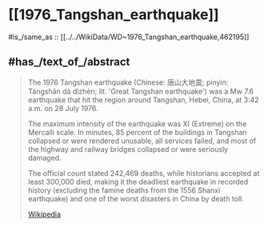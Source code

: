 ﻿---
aliases:
- "Great Tangshan earthquake"
- 唐山大地震
has_id_wikidata: Q462195
---

# [[1976_Tangshan_earthquake]] 


#is_/same_as :: [[../../WikiData/WD~1976_Tangshan_earthquake,462195]] 

## #has_/text_of_/abstract 

> The 1976 Tangshan earthquake (Chinese: 唐山大地震; pinyin: Tángshān dà dìzhèn; lit. 'Great Tangshan earthquake') 
> was a Mw 7.6 earthquake that hit the region around Tangshan, Hebei, China, at 3:42 a.m. on 28 July 1976. 
> 
> The maximum intensity of the earthquake was XI (Extreme) on the Mercalli scale. 
> In minutes, 85 percent of the buildings in Tangshan collapsed or were rendered unusable, 
> all services failed, and most of the highway and railway bridges collapsed or were seriously damaged. 
> 
> The official count stated 242,469 deaths, while historians accepted at least 300,000 died, 
> making it the deadliest earthquake in recorded history 
> (excluding the famine deaths from the 1556 Shanxi earthquake) and one of the worst disasters in China by death toll.
>
> [Wikipedia](https://en.wikipedia.org/wiki/1976%20Tangshan%20earthquake) 




